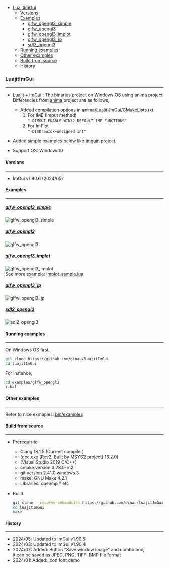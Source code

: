 <!-- START doctoc generated TOC please keep comment here to allow auto update -->
<!-- DON'T EDIT THIS SECTION, INSTEAD RE-RUN doctoc TO UPDATE -->

- [LuajitImGui](#luajitimgui)
  - [Versions](#versions)
  - [Examples](#examples)
    - [glfw_opengl3_simple](#glfw_opengl3_simple)
    - [glfw_opengl3](#glfw_opengl3)
    - [glfw_opengl3_implot](#glfw_opengl3_implot)
    - [glfw_opengl3_jp](#glfw_opengl3_jp)
    - [sdl2_opengl3](#sdl2_opengl3)
  - [Running examples](#running-examples)
  - [Other examples](#other-examples)
  - [Build from source](#build-from-source)
  - [History](#history)

<!-- END doctoc generated TOC please keep comment here to allow auto update -->

### LuajitImGui

---

- [Luajit](https://luajit.org/) + [ImGui](https://github.com/ocornut/imgui) : The binaries project on Windows OS using [anima](https://github.com/sonoro1234/anima) project  
Differencies from [anima](https://github.com/sonoro1234/anima) project are as follows,
   - Added compilation options in [anima/Luajit-ImGui/CMakeLists.txt](anima/Luajit-ImGui/CMakeLists.txt)  
      1. For IME (Imput method)  
            `"-DIMGUI_ENABLE_WIN32_DEFAULT_IME_FUNCTIONS"`
      1. For ImPlot  
            `"-DImDrawIdx=unsigned int"`


- Added simple examples below like [imguin](https://github.com/dinau/imguin) project.
- Support OS: Windows10

#### Versions

---

- ImGui v1.90.6 (2024/05)

#### Examples

---

##### [glfw_opengl3_simple](examples/glfw_opengl3_simple/glfw_opengl3_simple.lua)  

![glfw_opengl3_simple](examples/img/glfw_opengl3_simple.png)

##### [glfw_opengl3](examples/glfw_opengl3/glfw_opengl3.lua)  

![glfw_opengl3](examples/img/glfw_opengl3.png)

##### [glfw_opengl3_implot](examples/glfw_opengl3/glfw_opengl3_implot.lua)  

![glfw_opengl3_implot](examples/img/glfw_opengl3_implot.png)  
See more example: [implot_sample.lua](bin/examples/LuaJIT-ImGui/examples/implot_sample.lua)

#####  [glfw_opengl3_jp](examples/glfw_opengl3_jp/glfw_opengl3_jp.lua)  

![glfw_opengl3_jp](examples/img/glfw_opengl3_jp.png)

#####  [sdl2_opengl3](examples/sdl2_opengl3/sdl2_opengl3.lua)  

![sdl2_opengl3](examples/img/sdl2_opengl3.png)


#### Running examples

---

On Windows OS first,

```sh
git clone https://github.com/dinau/luajitImGui
cd luajitImGui
```

For instance,

```sh
cd examples/glfw_opengl3
r.bat
```

#### Other examples 

---

Refer to nice exmaples: [bin/examples](bin/examples)

#### Build from source

---

- Prerequisite
   - Clang 18.1.5 (Current compiler)
   - (gcc.exe (Rev2, Built by MSYS2 project) 13.2.0)
   - (Visual Studio 2019 C/C++)
   - cmake version 3.28.0-rc2
   - git version 2.41.0.windows.3
   - make: GNU Make 4.2.1
   - Libraries: openmp ? etc
- Build

   ```sh
   git clone --recurse-submodules https://github.com/dinau/luajitImGui
   cd luajitImGui
   make
   ```

#### History

---

- 2024/05: Updated to ImGui v1.90.6
- 2024/03: Updated to ImGui v1.90.4
- 2024/02: Added: Button "Save window image" and combo box,  
it can be saved as JPEG, PNG, TIFF, BMP file format
- 2024/01: Added: Icon font demo

